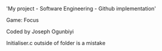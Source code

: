 'My project - Software Engineering - Github implementation'

Game: Focus

Coded by Joseph Ogunbiyi

Initialiser.c outside of folder is a mistake
